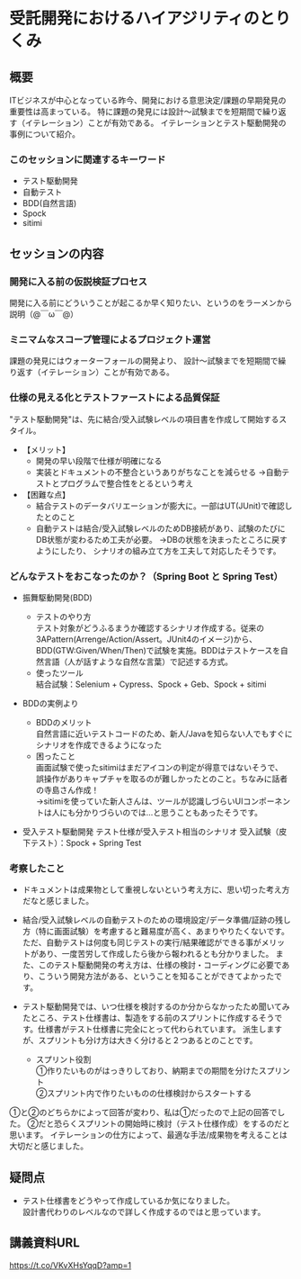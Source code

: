 # 受託開発におけるハイアジリティのとりくみ

## 概要
ITビジネスが中心となっている昨今、開発における意思決定/課題の早期発見の重要性は高まっている。
特に課題の発見には設計～試験までを短期間で繰り返す（イテレーション）ことが有効である。
イテレーションとテスト駆動開発の事例について紹介。

### このセッションに関連するキーワード
* テスト駆動開発
* 自動テスト
* BDD(自然言語)
* Spock
* sitimi

## セッションの内容
### 開発に入る前の仮説検証プロセス
 開発に入る前にどういうことが起こるか早く知りたい、というのをラーメンから説明（@￣ω￣@）

### ミニマムなスコープ管理によるプロジェクト運営 
課題の発見にはウォーターフォールの開発より、
設計～試験までを短期間で繰り返す（イテレーション）ことが有効である。

### 仕様の見える化とテストファーストによる品質保証
"テスト駆動開発"は、先に結合/受入試験レベルの項目書を作成して開始するスタイル。 
- 【メリット】
    - 開発の早い段階で仕様が明確になる
    - 実装とドキュメントの不整合というありがちなことを減らせる
  →自動テストとプログラムで整合性をとるという考え
-  【困難な点】
    - 結合テストのデータバリエーションが膨大に。一部はUT(JUnit)で確認したとのこと
    - 自動テストは結合/受入試験レベルのためDB接続があり、試験のたびにDB状態が変わるため工夫が必要。
→DBの状態を決まったところに戻すようにしたり、
シナリオの組み立て方を工夫して対応したそうです。

### どんなテストをおこなったのか？（Spring Boot と Spring Test）
* 振舞駆動開発(BDD) 
    * テストのやり方  
テスト対象がどうふるまうか確認するシナリオ作成する。従来の3APattern(Arrenge/Action/Assert。JUnit4のイメージ)から、BDD(GTW:Given/When/Then)で試験を実施。BDDはテストケースを自然言語（人が話すような自然な言葉）で記述する方式。
    * 使ったツール  
 結合試験：Selenium + Cypress、Spock + Geb、Spock + sitimi

* BDDの実例より
    * BDDのメリット  
自然言語に近いテストコードのため、新人/Javaを知らない人でもすぐにシナリオを作成できるようになった
    * 困ったこと  
画面試験で使ったsitimiはまだアイコンの判定が得意ではないそうで、
誤操作がありキャプチャを取るのが難しかったとのこと。ちなみに話者の寺島さん作成！  
→sitimiを使っていた新人さんは、ツールが認識しづらいUIコンポーネントは人にも分かりづらいのでは…と思うこともあったそうです。
*  受入テスト駆動開発
テスト仕様が受入テスト相当のシナリオ
受入試験（皮下テスト）：Spock + Spring Test

### 考察したこと
* ドキュメントは成果物として重視しないという考え方に、思い切った考え方だなと感じました。
* 結合/受入試験レベルの自動テストのための環境設定/データ準備/証跡の残し方（特に画面試験）を考慮すると難易度が高く、あまりやりたくないです。
ただ、自動テストは何度も同じテストの実行/結果確認ができる事がメリットがあり、一度苦労して作成したら後から報われるとも分かりました。
また、このテスト駆動開発の考え方は、仕様の検討・コーディングに必要であり、こういう開発方法がある、ということを知ることができてよかったです。

* テスト駆動開発では、いつ仕様を検討するのか分からなかったため聞いてみたところ、テスト仕様書は、製造をする前のスプリントに作成するそうです。仕様書がテスト仕様書に完全にとって代わられています。
派生しますが、スプリントも分け方は大きく分けると２つあるとのことです。
    * スプリント役割  
        ①作りたいものがはっきりしており、納期までの期間を分けたスプリント  
        ②スプリント内で作りたいものの仕様検討からスタートする

①と②のどちらかによって回答が変わり、私は①だったので上記の回答でした。
②だと恐らくスプリントの開始時に検討（テスト仕様作成）をするのだと思います。
イテレーションの仕方によって、最適な手法/成果物を考えることは大切だと感じました。

## 疑問点
* テスト仕様書をどうやって作成しているか気になりました。  
設計書代わりのレベルなので詳しく作成するのではと思っています。
 

## 講義資料URL
https://t.co/VKvXHsYqqD?amp=1
